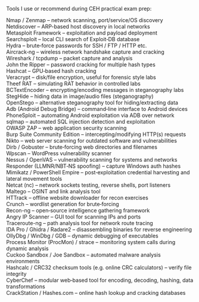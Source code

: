 Tools I use or recommend during CEH practical exam prep:

Nmap / Zenmap – network scanning, port/service/OS discovery  
Netdiscover – ARP-based host discovery in local networks  
Metasploit Framework – exploitation and payload deployment  
Searchsploit – local CLI search of Exploit‑DB database  
Hydra – brute‑force passwords for SSH / FTP / HTTP etc.  
Aircrack‑ng – wireless network handshake capture and cracking  
Wireshark / tcpdump – packet capture and analysis  
John the Ripper – password cracking for multiple hash types  
Hashcat – GPU‑based hash cracking  
Veracrypt – disk/file encryption, useful for forensic style labs  
Theef RAT – simulating RAT behavior in controlled labs  
BCTextEncoder – encrypting/encoding messages in steganography labs  
StegHide – hiding data in image/audio files (steganography)  
OpenStego – alternative steganography tool for hiding/extracting data  
Adb (Android Debug Bridge) – command‑line interface to Android devices  
PhoneSploit – automating Android exploitation via ADB over network  
sqlmap – automated SQL injection detection and exploitation  
OWASP ZAP – web application security scanning  
Burp Suite Community Edition – intercepting/modifying HTTP(s) requests  
Nikto – web server scanning for outdated software and vulnerabilities  
Dirb / Gobuster – brute‑forcing web directories and filenames  
Wpscan – WordPress vulnerability scanner  
Nessus / OpenVAS – vulnerability scanning for systems and networks  
Responder (LLMNR/NBT‑NS spoofing) – capture Windows auth hashes  
Mimikatz / PowerShell Empire – post‑exploitation credential harvesting and lateral movement tools  
Netcat (nc) – network sockets testing, reverse shells, port listeners  
Maltego – OSINT and link analysis tool  
HTTrack – offline website downloader for recon exercises  
Crunch – wordlist generation for brute‑forcing  
Recon-ng – open‑source intelligence gathering framework  
Angry IP Scanner – GUI tool for scanning IPs and ports  
Traceroute-ng – path analysis tool for network route tracing  
IDA Pro / Ghidra / Radare2 – disassembling binaries for reverse engineering  
OllyDbg / WinDbg / GDB – dynamic debugging of executables  
Process Monitor (ProcMon) / strace – monitoring system calls during dynamic analysis  
Cuckoo Sandbox / Joe Sandbox – automated malware analysis environments  
Hashcalc / CRC32 checksum tools (e.g. online CRC calculators) – verify file integrity  
CyberChef – modular web‑based tool for encoding, decoding, hashing, data transformations  
CrackStation / Hashes.com – online hash lookup and cracking databases  
